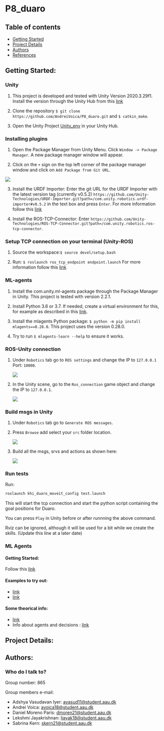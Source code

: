 # P8_duaro

## Table of contents

- [Getting Started](#Purpose-Started)
- [Project Details](#Project-Details)
- [Authors](#Authors)
- [References](#References)

## Getting Started: 

### Unity

1. This project is developed and tested with Unity Version 2020.3.29f1. Install the version through the Unity Hub from this [link](https://unity3d.com/de/get-unity/download/archive)

2. Clone the repository `$ git clone https://github.com/AndreiVoica/P8_duaro.git` and `$ catkin_make`.

3. Open the Unity Project [Unity_env](/Unity_env) in your Unity Hub.

### Installing plugins

1. Open the Package Manager from Unity Menu. Click `Window -> Package Manager`. A new package manager window will appear.

2. Click on the `+` sign on the top left corner of the package manager window and click on `Add Package from Git URL`. 

<img src = "images/Package_manager_add.png">

3. Install the URDF Importer: Enter the git URL for the URDF Importer with the latest version tag (currently v0.5.2) `https://github.com/Unity-Technologies/URDF-Importer.git?path=/com.unity.robotics.urdf-importer#v0.5.2` in the text box and press `Enter`. For more information follow this [link](https://github.com/Unity-Technologies/URDF-Importer)

4. Install the ROS-TCP-Connector: Enter `https://github.com/Unity-Technologies/ROS-TCP-Connector.git?path=/com.unity.robotics.ros-tcp-connector`.

### Setup TCP connection on your terminal (Unity-ROS)

1. Source the workspace:`$ source devel/setup.bash`

2. Run: `$ roslaunch ros_tcp_endpoint endpoint.launch`
For more information follow this [link](https://github.com/Unity-Technologies/Unity-Robotics-Hub/blob/main/tutorials/ros_unity_integration/setup.md)

### ML-agents

1. Install the com.unity.ml-agents package through the Package Manager in Unity. This project is tested with version 2.2.1.

2. Install Python 3.6 or 3.7. If needed, create a virtual environment for this, for example as described in this [link](https://uoa-eresearch.github.io/eresearch-cookbook/recipe/2014/11/20/conda/).


3. Install the mlagents Python package: `$ python -m pip install mlagents==0.28.0`. This project uses the version 0.28.0. 

4. Try to run `$ mlagents-learn --help` to ensure it works. 

### ROS-Unity connection

1. Under `Robotics` tab go to `ROS settings` and change the IP to `127.0.0.1` Port: `10000`.

    <img src = "images/rosconnection.png">
2. In the Unity scene, go to the `Ros_connection` game object and change the IP to `127.0.0.1`.

    <img src = "images/unityrosconnection.png">
    
### Build msgs in Unity

1. Under `Robotics` tab go to `Generate ROS messages`.
2. Press `Browse` add select your `src` folder location. 

    ![](/images/browse.png)
    
3. Build all the msgs, srvs and actions as shown here:

    ![](/images/buildmsgs.png)
    

### Run tests

Run:
```bash
roslaunch khi_duaro_moveit_config test.launch
```
This will start the tcp connection and start the python script containing the goal positions for Duaro.

You can press `Play` in Unity before or after runnning the above command.

Rviz can be ignored, although it will be used for a bit while we create the skills. (Update this line at a later date)


### ML Agents

#### Getting Started:
Follow this [link](https://github.com/Unity-Technologies/ml-agents/blob/main/docs/Getting-Started.md)

#### Examples to try out:
- [link](https://github.com/Unity-Technologies/ml-agents/blob/main/docs/Learning-Environment-Create-New.md)
- [link](https://github.com/Unity-Technologies/ml-agents/blob/main/docs/Learning-Environment-Examples.md)

#### Some theorical info:
- [link](https://github.com/Unity-Technologies/ml-agents/blob/main/docs/ML-Agents-Overview.md)
- Info about agents and decisions : [link](https://github.com/Unity-Technologies/ml-agents/blob/main/docs/Learning-Environment-Design-Agents.md#decisions) 


## Project Details: 



## Authors:

### Who do I talk to? ###

Group number: 865

Group members e-mail:
* Adshya Vasudavan Iyer: avasud11@student.aau.dk
* Andrei Voica: avoica18@student.aau.dk
* Daniel Moreno París: dmoren21@student.aau.dk
* Lekshmi Jayakrishnan: ljayak18@student.aau.dk
* Sabrina Kern: skern21@student.aau.dk
